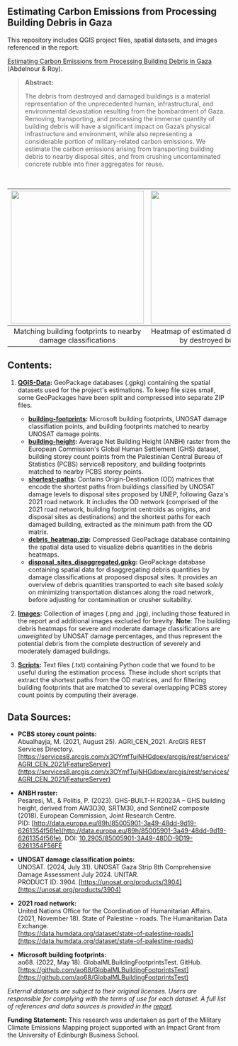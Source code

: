 ## Estimating Carbon Emissions from Processing Building Debris in Gaza

This repository includes QGIS project files, spatial datasets, and images referenced in the report:

[Estimating Carbon Emissions from Processing Building Debris in Gaza](https://www.researchgate.net/publication/383876523_Estimating_Carbon_Emissions_from_Processing_Building_Debris_in_Gaza) 
 (Abdelnour & Roy).

> **Abstract:**
> 
> The debris from destroyed and damaged buildings is a material representation of the unprecedented human, infrastructural, and environmental devastation resulting from the bombardment of Gaza. Removing, transporting, and processing the immense quantity of building debris will have a significant impact on Gaza’s physical infrastructure and environment, while also representing a considerable portion of military-related carbon emissions. We estimate the carbon emissions arising from transporting building debris to nearby disposal sites, and from crushing uncontaminated concrete rubble into finer aggregates for reuse.

<br>

| <img src="https://github.com/NetworkGestalt/Gaza-Debris-Carbon-Emissions/blob/main/Images/damage_class_inheritance2.png" width="300"/> | <img src="https://github.com/NetworkGestalt/Gaza-Debris-Carbon-Emissions/blob/main/Images/heatmap_destroyed.png" width="300"/> | <img src="https://github.com/NetworkGestalt/Gaza-Debris-Carbon-Emissions/blob/main/Images/shortest_path_hybrid.jpg" width="300"/> |
|:----------------------------------------------------------------------------------------------------:|:----------------------------------------------------------------------------------------------------:|:--------------------------------------------------------------------------------------------------:|
| Matching building footprints to nearby damage classifications | Heatmap of estimated debris generated by destroyed buildings | Shortest paths from destroyed buildings to nearest disposal sites |

## Contents:

1. **[QGIS-Data](https://github.com/NetworkGestalt/Gaza-Debris-Carbon-Emissions/tree/main/QGIS-Data):** GeoPackage databases (.gpkg) containing the spatial datasets used for the project's estimations. To keep file sizes small, some GeoPackages have been split and compressed into separate ZIP files.
   - **[building-footprints](https://github.com/NetworkGestalt/Gaza-Debris-Carbon-Emissions/tree/main/QGIS-Data/building-footprints):** Microsoft building footprints, UNOSAT damage classifiation points, and building footprints matched to nearby UNOSAT damage points.
   - **[building-height](https://github.com/NetworkGestalt/Gaza-Debris-Carbon-Emissions/tree/main/QGIS-Data/building-height):** Average Net Building Height (ANBH) raster from the European Commission's Global Human Settlement (GHS) dataset, building storey count points from the Palestinian Central Bureau of Statistics (PCBS) service8 repository, and building footprints matched to nearby PCBS storey points.
   - **[shortest-paths](https://github.com/NetworkGestalt/Gaza-Debris-Carbon-Emissions/tree/main/QGIS-Data/shortest-paths):** Contains Origin-Destination (OD) matrices that encode the shortest paths from buildings classified by UNOSAT damage levels to disposal sites proposed by UNEP, following Gaza's 2021 road network. It includes the OD network (comprised of the 2021 road network, building footprint centroids as origins, and disposal sites as destinations) and the shortest paths for each damaged building, extracted as the minimum path from the OD matrix.
   - **[debris_heatmap.zip](https://github.com/NetworkGestalt/Gaza-Debris-Carbon-Emissions/blob/main/QGIS-Data/debris_heatmap.zip):** Compressed GeoPackage database containing the spatial data used to visualize debris quantities in the debris heatmaps. 
   - **[disposal_sites_disaggregated.gpkg](https://github.com/NetworkGestalt/Gaza-Debris-Carbon-Emissions/blob/main/QGIS-Data/disposal_sites_disaggregated.gpkg):** GeoPackage database containing spatial data for disaggregating debris quantities by damage classifications at proposed disposal sites. It provides an overview of debris quantities transported to each site based _solely_ on minimizing transportation distances along the road network, before adjusting for contamination or crusher suitability.
   
2. **[Images](https://github.com/NetworkGestalt/Gaza-Debris-Carbon-Emissions/tree/main/Images):** Collection of images (.png and .jpg), including those featured in the report and additional images excluded for brevity. **Note**: The building debris heatmaps for severe and moderate damage classifications are *unweighted* by UNOSAT damage percentages, and thus represent the potential debris from the complete destruction of severely and moderately damaged buildings.
   
3. **[Scripts](https://github.com/NetworkGestalt/Gaza-Debris-Carbon-Emissions/tree/main/Scripts):** Text files (.txt) containing Python code that we found to be useful during the estimation process. These include short scripts that extract the shortest paths from the OD matrices, and for filtering building footprints that are matched to several overlapping PCBS storey count points by computing their average.

## Data Sources:
- **PCBS storey count points:**  
  Abualhayja, M. (2021, August 25). AGRI_CEN_2021. ArcGIS REST Services Directory.  
  [https://services8.arcgis.com/x3OYmfTujNHGdoex/arcgis/rest/services/AGRI_CEN_2021/FeatureServer](https://services8.arcgis.com/x3OYmfTujNHGdoex/arcgis/rest/services/AGRI_CEN_2021/FeatureServer)

- **ANBH raster:**  
  Pesaresi, M., & Politis, P. (2023). GHS-BUILT-H R2023A – GHS building height, derived from AW3D30, SRTM30, and Sentinel2 composite (2018). European Commission, Joint Research Centre.  
  PID: [http://data.europa.eu/89h/85005901-3a49-48dd-9d19-6261354f56fe](http://data.europa.eu/89h/85005901-3a49-48dd-9d19-6261354f56fe), DOI: [10.2905/85005901-3A49-48DD-9D19-6261354F56FE](https://doi.org/10.2905/85005901-3A49-48DD-9D19-6261354F56FE)

- **UNOSAT damage classification points:**  
  UNOSAT. (2024, July 31). UNOSAT Gaza Strip 8th Comprehensive Damage Assessment July 2024. UNITAR.  
  PRODUCT ID: 3904. [https://unosat.org/products/3904](https://unosat.org/products/3904)

- **2021 road network:**  
  United Nations Office for the Coordination of Humanitarian Affairs. (2021, November 18). State of Palestine – roads. The Humanitarian Data Exchange.  
  [https://data.humdata.org/dataset/state-of-palestine-roads](https://data.humdata.org/dataset/state-of-palestine-roads)

- **Microsoft building footprints:**  
  ao68. (2022, May 18). GlobalMLBuildingFootprintsTest. GitHub.  
  [https://github.com/ao68/GlobalMLBuildingFootprintsTest](https://github.com/ao68/GlobalMLBuildingFootprintsTest)

_External datasets are subject to their original licenses. Users are responsible for complying with the terms of use for each dataset. A full list of references and data sources is provided in the [report](https://www.researchgate.net/publication/383876523_Estimating_Carbon_Emissions_from_Processing_Building_Debris_in_Gaza)._

**Funding Statement:** This research was undertaken as part of the Military Climate Emissions Mapping project supported with an Impact Grant from the University of Edinburgh Business School.
